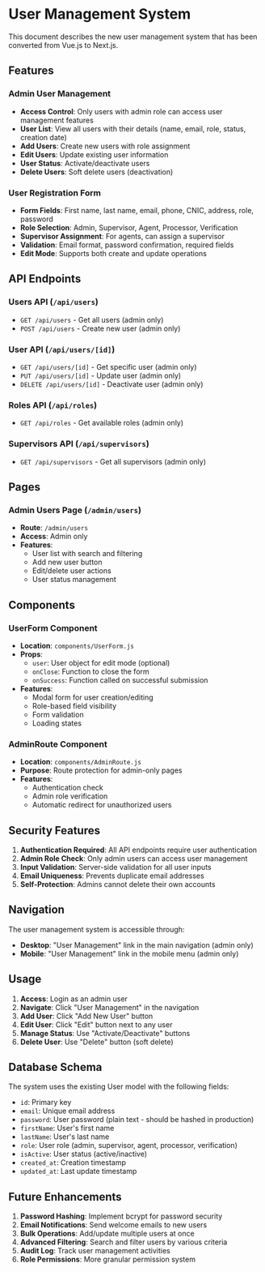 # User Management System

This document describes the new user management system that has been converted from Vue.js to Next.js.

## Features

### Admin User Management
- **Access Control**: Only users with admin role can access user management features
- **User List**: View all users with their details (name, email, role, status, creation date)
- **Add Users**: Create new users with role assignment
- **Edit Users**: Update existing user information
- **User Status**: Activate/deactivate users
- **Delete Users**: Soft delete users (deactivation)

### User Registration Form
- **Form Fields**: First name, last name, email, phone, CNIC, address, role, password
- **Role Selection**: Admin, Supervisor, Agent, Processor, Verification
- **Supervisor Assignment**: For agents, can assign a supervisor
- **Validation**: Email format, password confirmation, required fields
- **Edit Mode**: Supports both create and update operations

## API Endpoints

### Users API (`/api/users`)
- `GET /api/users` - Get all users (admin only)
- `POST /api/users` - Create new user (admin only)

### User API (`/api/users/[id]`)
- `GET /api/users/[id]` - Get specific user (admin only)
- `PUT /api/users/[id]` - Update user (admin only)
- `DELETE /api/users/[id]` - Deactivate user (admin only)

### Roles API (`/api/roles`)
- `GET /api/roles` - Get available roles (admin only)

### Supervisors API (`/api/supervisors`)
- `GET /api/supervisors` - Get all supervisors (admin only)

## Pages

### Admin Users Page (`/admin/users`)
- **Route**: `/admin/users`
- **Access**: Admin only
- **Features**:
  - User list with search and filtering
  - Add new user button
  - Edit/delete user actions
  - User status management

## Components

### UserForm Component
- **Location**: `components/UserForm.js`
- **Props**:
  - `user`: User object for edit mode (optional)
  - `onClose`: Function to close the form
  - `onSuccess`: Function called on successful submission
- **Features**:
  - Modal form for user creation/editing
  - Role-based field visibility
  - Form validation
  - Loading states

### AdminRoute Component
- **Location**: `components/AdminRoute.js`
- **Purpose**: Route protection for admin-only pages
- **Features**:
  - Authentication check
  - Admin role verification
  - Automatic redirect for unauthorized users

## Security Features

1. **Authentication Required**: All API endpoints require user authentication
2. **Admin Role Check**: Only admin users can access user management
3. **Input Validation**: Server-side validation for all user inputs
4. **Email Uniqueness**: Prevents duplicate email addresses
5. **Self-Protection**: Admins cannot delete their own accounts

## Navigation

The user management system is accessible through:
- **Desktop**: "User Management" link in the main navigation (admin only)
- **Mobile**: "User Management" link in the mobile menu (admin only)

## Usage

1. **Access**: Login as an admin user
2. **Navigate**: Click "User Management" in the navigation
3. **Add User**: Click "Add New User" button
4. **Edit User**: Click "Edit" button next to any user
5. **Manage Status**: Use "Activate/Deactivate" buttons
6. **Delete User**: Use "Delete" button (soft delete)

## Database Schema

The system uses the existing User model with the following fields:
- `id`: Primary key
- `email`: Unique email address
- `password`: User password (plain text - should be hashed in production)
- `firstName`: User's first name
- `lastName`: User's last name
- `role`: User role (admin, supervisor, agent, processor, verification)
- `isActive`: User status (active/inactive)
- `created_at`: Creation timestamp
- `updated_at`: Last update timestamp

## Future Enhancements

1. **Password Hashing**: Implement bcrypt for password security
2. **Email Notifications**: Send welcome emails to new users
3. **Bulk Operations**: Add/update multiple users at once
4. **Advanced Filtering**: Search and filter users by various criteria
5. **Audit Log**: Track user management activities
6. **Role Permissions**: More granular permission system

